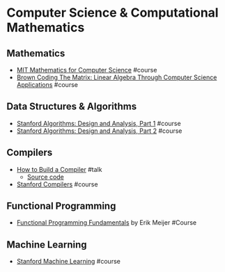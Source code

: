 # Computer Science & Computational Mathematics

## Mathematics
* [MIT Mathematics for Computer Science](http://ocw.mit.edu/courses/electrical-engineering-and-computer-science/6-042j-mathematics-for-computer-science-fall-2010/index.htm) #course
* [Brown Coding The Matrix: Linear Algebra Through Computer Science Applications](https://www.coursera.org/course/matrix)  #course

## Data Structures & Algorithms
* [Stanford Algorithms: Design and Analysis, Part 1](https://www.coursera.org/course/algo) #course
* [Stanford Algorithms: Design and Analysis, Part 2](https://www.coursera.org/course/algo2) #course

## Compilers
* [How to Build a Compiler](https://www.youtube.com/watch?v=Tar4WgAfMr4) #talk
  - [Source code](https://github.com/thejameskyle/the-super-tiny-compiler)
* [Stanford Compilers](https://www.coursera.org/course/compilers) #course

## Functional Programming
* [Functional Programming Fundamentals](https://channel9.msdn.com/Series/C9-Lectures-Erik-Meijer-Functional-Programming-Fundamentals/Lecture-Series-Erik-Meijer-Functional-Programming-Fundamentals-Chapter-1) by Erik Meijer #Course


## Machine Learning
* [Stanford Machine Learning](https://www.coursera.org/learn/machine-learning) #course
